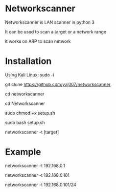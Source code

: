 # Networkscanner

Networkscanner is LAN scanner in python 3

It can be used to scan a target or a network range

it works on ARP to scan network 

# Installation

Using Kali Linux:
sudo -i

git clone https://github.com/yaj007/networkscanner

cd networkscanner

cd Networkscanner

sudo chmod +x setup.sh

sudo bash setup.sh

networkscanner -t [target]

  
# Example

networkscanner -t 192.168.0.1

networkscanner -t 192.168.0.101

networkscanner -t 192.168.0.101/24
